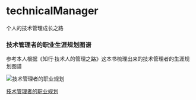 # technicalManager
个人的技术管理成长之路

### 技术管理者的职业生涯规划图谱

参考本人根据《知行·技术人的管理之路》这本书梳理出来的技术管理者的生涯规划图谱

![技术管理者的职业规划](https://oss.bs2dl.100.com/hippo/op/6e928d473fd7ac9af97bbdf4ba6ab633bf626be3.png)

[技术管理者的职业规划](https://www.processon.com/view/5f98ac57e401fd6f3664f2c3#map)

